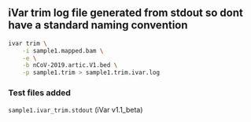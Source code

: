 
## iVar trim log file generated from stdout so dont have a standard naming convention

```bash
ivar trim \
    -i sample1.mapped.bam \
    -e \
    -b nCoV-2019.artic.V1.bed \
    -p sample1.trim > sample1.trim.ivar.log
```

### Test files added

`sample1.ivar_trim.stdout` (iVar v1.1_beta)

